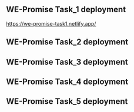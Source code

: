 ## WE-Promise Task_1 deployment
https://we-promise-task1.netlify.app/

## WE-Promise Task_2 deployment

## WE-Promise Task_3 deployment

## WE-Promise Task_4 deployment

## WE-Promise Task_5 deployment
